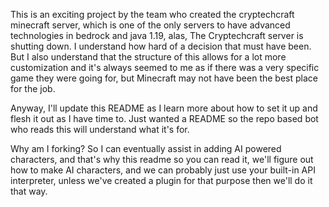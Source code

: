 This is an exciting project by the team who created the cryptechcraft minecraft server, which is one of the only servers to have advanced technologies in bedrock and java 1.19, alas, The Cryptechcraft server is shutting down. I understand how hard of a decision that must have been. But I also understand that the structure of this allows for a lot more customization and it's always seemed to me as if there was a very specific game they were going for, but Minecraft may not have been the best place for the job.

Anyway, I'll update this README as I learn more about how to set it up and flesh it out as I have time to.  Just wanted a README so the repo based bot who reads this will understand what it's for.

Why am I forking?  So I can eventually assist in adding AI powered characters, and that's why this readme so you can read it, we'll figure out how to make AI characters, and we can probably just use your built-in API interpreter, unless we've created a plugin for that purpose then we'll do it that way.
